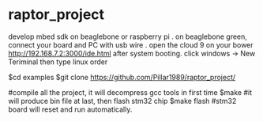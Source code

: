 # raptor_project
develop mbed sdk on beaglebone or raspberry pi .
on beaglebone green, connect your board and PC with usb wire . open the cloud 9 on your bower http://192.168.7.2:3000/ide.html 
after system booting.
click windows -> New Teriminal
then type linux order

$cd examples
$git clone https://github.com/Pillar1989/raptor_project/

#compile all the project, it will decompress gcc tools in first time
$make 
#it will produce bin file at last, then flash  stm32 chip
$make flash
#stm32 board will reset and run automatically.
